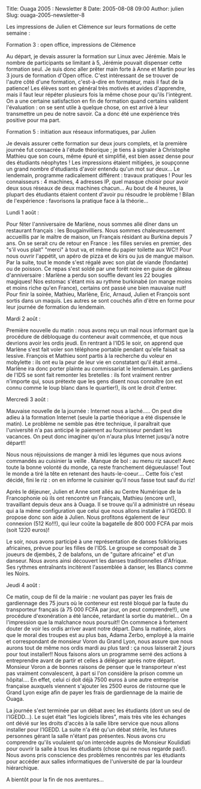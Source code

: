 Title: Ouaga 2005 : Newsletter 8
Date: 2005-08-08 09:00
Author: julien
Slug: ouaga-2005-newsletter-8

Les impressions de Julien et Clémence sur leurs formations de cette
semaine :

</p>
Formation 3 : open office, impressions de Clémence

</p>
Au départ, je devais assurer la formation sur Linux avec Jérémie. Mais
le nombre de participants se limitant à 5, Jérémie pouvait dispenser
cette formation seul. Je suis donc aller prêter main forte à Anne et
Martin pour les 3 jours de formation d'Open office. C'est intéressant de
se trouver de l'autre côté d'une formation, c'est-à-dire en formateur,
mais il faut de la patience! Les élèves sont en général très motivés et
avides d'apprendre, mais il faut leur répéter plusieurs fois la même
chose pour qu'ils l'intègrent. On a une certaine satisfaction en fin de
formation quand certains valident l'évaluation : on se sent utile à
quelque chose, on est arrivé à leur transmettre un peu de notre savoir.
Ca a donc été une expérience très positive pour ma part.

</p>
Formation 5 : initiation aux réseaux informatiques, par Julien

</p>
Je devais assurer cette formation sur deux jours complets, et la
première journée fut consacrée à l'étude théorique ; je tiens à signaler
à Christophe Mathieu que son cours, même épuré et simplifié, est bien
assez dense pour des étudiants néophytes ! Les impressions étaient
mitigées, je soupçonne un grand nombre d'étudiants d'avoir entendu qu'un
mot sur deux... Le lendemain, programme radicalement différent : travaux
pratiques ! Pour les connaisseurs : 4 machines, 4 adresses IP, quel
masque choisir pour avoir deux sous réseaux de deux machines chacun...
Au bout de 4 heures, la plupart des étudiants étaient content d'avoir pu
résoudre le problème ! Bilan de l'expérience : favorisons la pratique
face à la théorie...

</p>
Lundi 1 août :

</p>
Pour fêter l'anniversaire de Marlène, nous sommes allé dîner dans un
restaurant français : les Bougainvilliers. Nous sommes chaleureusement
accueillis par le maître de maison, un Français résidant au Burkina
depuis 7 ans. On se serait cru de retour en France : les filles servies
en premier, des "s'il vous plait" "merci" à tout va, et même du papier
toilette aux WC!! Pour nous ouvrir l'appétit, un apéro de pizza et de
kirs ou jus de mangue maison. Par la suite, tout le monde s'est régalé
avec son plat de viande (fondante) ou de poisson. Ce repas s'est soldé
par une forêt noire en guise de gâteau d'anniversaire : Marlène a perdu
son souffle devant les 22 bougies magiques! Nos estomac s'étant mis au
rythme burkinabé (on mange moins et moins riche qu'en France), certains
ont passé une bien mauvaise nuit! Pour finir la soirée, Mathieu,
Marlène, Eric, Arnaud, Julien et François sont sortis dans un maquis.
Les autres se sont couchés afin d'être en forme pour leur journée de
formation du lendemain.

</p>
Mardi 2 août :

</p>
Première nouvelle du matin : nous avons reçu un mail nous informant que
la procédure de débloquage du conteneur avait commencée, et que nous
devrions avoir les ordis jeudi. En rentrant à l'IDS le soir, on apprend
que Marlène s'est fait voler son téléphone portable pendant qu'elle
faisait sa lessive. François et Mathieu sont partis à la recherche du
voleur en mobylette : ils ont eu la peur de leur vie en constatant qu'il
était armé... Marlène ira donc porter plainte au commissariat le
lendemain. Les gardiens de l'IDS se sont fait remonter les bretelles :
ils font vraiment rentrer n'importe qui, sous prétexte que les gens
disent nous connaître (on est connu comme le loup blanc dans le
quartier!), ils ont le droit d'entrer.

</p>
Mercredi 3 août :

</p>
Mauvaise nouvelle de la journée : Internet nous a laché..... On peut
dire adieu à la formation Internet (seule la partie théorique a été
dispensée le matin). Le problème ne semble pas être technique, il
paraîtrait que l'université n'a pas anticipé le paiement au fournisseur
pendant les vacances. On peut donc imaginer qu'on n'aura plus Internet
jusqu'à notre départ!!

</p>
Nous nous réjouissions de manger à midi les légumes que nous avions
commandés au cuisinier la veille . Manque de bol : au menu riz sauce!!
Avec toute la bonne volonté du monde, ça reste franchement dégueulasse!
Tout le monde a tiré la tête en retenant des hauts-le-coeur.... Cette
fois c'est décidé, fini le riz : on en informe le cuisinier qu'il nous
fasse tout sauf du riz!

</p>
Après le déjeuner, Julien et Anne sont allés au Centre Numérique de la
Francophonie où ils ont rencontré un Français, Mathieu (encore un!),
travaillant depuis deux ans à Ouaga. Il se trouve qu'il a administré un
réseau qui a la même configuration que celui que nous allons installer à
l'IGEDD. Il propose donc son aide à Julien. Nous profitons également de
leur connexion (512 Ko!!!), qui leur coûte la bagatelle de 800 000 FCFA
par mois (soit 1220 euros)!

</p>
Le soir, nous avons participé à une représentation de danses
folkloriques africaines, prévue pour les filles de l'IDS. Le groupe se
composait de 3 joueurs de djembés, 2 de balafons, un de "guitare
africaine" et d'un danseur. Nous avons ainsi découvert les danses
traditionnelles d'Afrique. Ses rythmes entraînants incitèrent
l'assemblée à danser, les Blancs comme les Noirs.

</p>
Jeudi 4 août :

</p>
Ce matin, coup de fil de la mairie : ne voulant pas payer les frais de
gardiennage des 75 jours où le conteneur est resté bloqué par la faute
du transporteur français (à 75 000 FCFA par jour, on peut comprendre!!),
une procédure d'exonération a été lancée, retardant la sortie du
matériel... On a l'impression que la malchance nous poursuit!! On
commence à fortement douter de voir les ordis arriver avant notre
départ. Dans la matinée, alors que le moral des troupes est au plus bas,
Adama Zerbo, employé à la mairie et correspondant de monsieur Voron du
Grand Lyon, nous assure que nous aurons tout de même nos ordis mardi au
plus tard : ça nous laisserait 2 jours pour tout installer!! Nous
faisons alors un programme serré des actions à entreprendre avant de
partir et celles à déléguer après notre départ. Monsieur Voron a de
bonnes raisons de penser que le transporteur n'est pas vraiment
convalescent, à part si l'on considère la prison comme un hôpital.... En
effet, celui ci doit déjà 7500 euros à une autre entreprise française
auxquels viennent s'ajouter les 2500 euros de ristourne que le Grand
Lyon exige afin de payer les frais de gardiennage de la mairie de Ouaga.

</p>
La journée s'est terminée par un débat avec les étudiants (dont un seul
de l'IGEDD...). Le sujet était "les logiciels libres", mais très vite
les échanges ont dévié sur les droits d'accès à la salle libre service
que nous allons installer pour l'IGEDD. La suite n'a été qu'un débat
stérile, les futures personnes gérant la salle n'étant pas présentes.
Nous avons cru comprendre qu'ils voulaient qu'on intercède auprès de
Monsieur Koulidiati pour ouvrir la salle à tous les étudiants (chose qui
ne nous regarde pas!). Nous avons pris conscience des problèmes
rencontrés par les étudiants pour accéder aux salles informatiques de
l'université de par la lourdeur hiérarchique.

</p>
A bientôt pour la fin de nos aventures...

</p>

